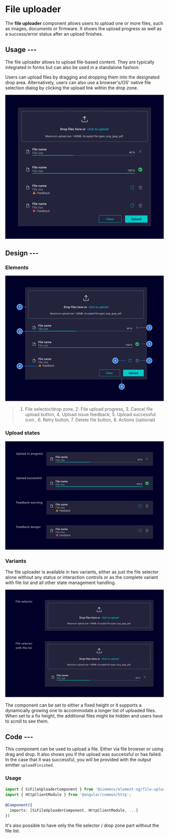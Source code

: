 # File uploader

The **file uploader** component allows users to upload one or more files, such
as images, documents or firmware. It shows the upload progress as well as a
success/error status after an upload finishes.

## Usage ---

The file uploader allows to upload file-based content. They are typically
integrated in forms but can also be used in a standalone fashion.

Users can upload files by dragging and dropping them into the designated drop
area. Alternatively, users can also use a browser's/OS' native file selection
dialog by clicking the upload link within the drop zone.

![File uploader](images/file-uploader.png)

## Design ---

### Elements

![File uploader elements](images/file-uploader-elements.png)

> 1. File selector/drop zone, 2. File upload progress, 3. Cancel file upload
> button, 4. Upload issue feedback, 5. Upload successful icon , 6. Retry
> button, 7. Delete file button, 8. Actions (optional)

### Upload states

![File uploader states](images/file-uploader-states.png)

### Variants

The file uploader is available in two variants, either as just the file selector
alone without any status or interaction controls or as the complete variant with
file list and all other state management handling.

![File uploader variants](images/file-uploader-variants.png)

The component can be set to either a fixed height or it supports a dynamically
growing one to accommodate a longer list of uploaded files. When set to a fix
height, the additional files might be hidden and users have to scroll to see
them.

## Code ---

This component can be used to upload a file. Either via file browser or using
drag and drop. It also shows you if the upload was successful or has failed.
In the case that it was successful, you will be provided with the output emitter
`uploadFinished`.

### Usage

```ts
import { SiFileUploaderComponent } from '@siemens/element-ng/file-uploader';
import { HttpClientModule } from '@angular/common/http';

@Component({
  imports: [SiFileUploaderComponent, HttpClientModule, ...]
})
```

<si-docs-component example="si-file-uploader/si-file-uploader" height="250"></si-docs-component>

It's also possible to have only the file selector / drop zone part without the file list.

<si-docs-component example="si-file-uploader/si-file-dropzone" height="250"></si-docs-component>

<si-docs-api component="SiFileUploaderComponent"></si-docs-api>

<si-docs-api component="SiFileDropzoneComponent"></si-docs-api>

<si-docs-types></si-docs-types>
